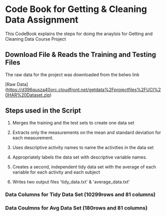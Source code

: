 # Code Book for Getting & Cleaning Data Assignment

This CodeBook explains the steps for doing the anaylsis for Getting and Cleaning Data Course Project

## Download File & Reads the Training and Testing  Files
The raw data for the project was downloaded from the belwo link 

[Raw Data] (https://d396qusza40orc.cloudfront.net/getdata%2Fprojectfiles%2FUCI%20HAR%20Dataset.zip)

## Steps used in the Script

1. Merges the training and the test sets to create one data set

2. Extracts only the measurements on the mean and standard deviation for each measurement.

3. Uses descriptive activity names to name the activities in the data set

4. Appropriately labels the data set with descriptive variable names.

5. Creates a second, independent tidy data set with the average of each variable for each activity and each subject

6. Writes two output files 'tidy_data.txt' & 'average_data.txt'

### Data Columns for Tidy Data Set (10299rows and 81 columns)

### Data Coulmns for Avg Data Set (180rows and 81 columns)


